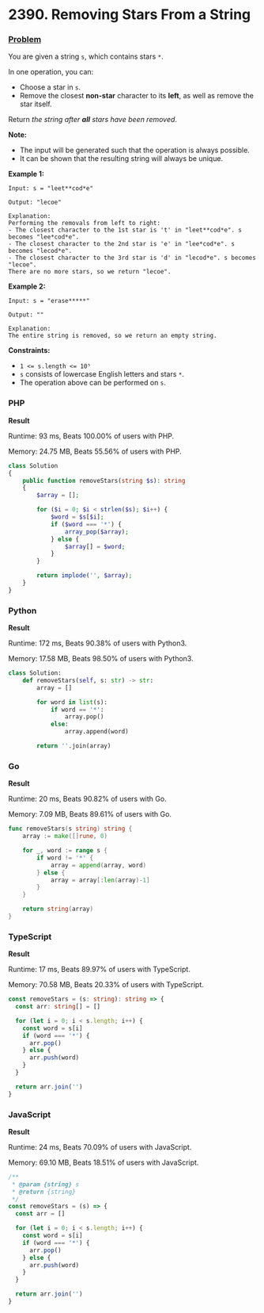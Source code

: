 # 2390. Removing Stars From a String

### [Problem](https://leetcode.com/problems/removing-stars-from-a-string/description/)

You are given a string `s`, which contains stars `*`.

In one operation, you can:

- Choose a star in `s`.
- Remove the closest **non-star** character to its **left**, as well as remove the star itself.

Return _the string after **all** stars have been removed_.

**Note:**

- The input will be generated such that the operation is always possible.
- It can be shown that the resulting string will always be unique.

**Example 1:**

```
Input: s = "leet**cod*e"

Output: "lecoe"

Explanation:
Performing the removals from left to right:
- The closest character to the 1st star is 't' in "leet**cod*e". s becomes "lee*cod*e".
- The closest character to the 2nd star is 'e' in "lee*cod*e". s becomes "lecod*e".
- The closest character to the 3rd star is 'd' in "lecod*e". s becomes "lecoe".
There are no more stars, so we return "lecoe".
```

**Example 2:**

```
Input: s = "erase*****"

Output: ""

Explanation:
The entire string is removed, so we return an empty string.
```

**Constraints:**

- `1 <= s.length <= 10⁵`
- `s` consists of lowercase English letters and stars `*`.
- The operation above can be performed on `s`.

### PHP

**Result**

Runtime: 93 ms, Beats 100.00% of users with PHP.

Memory: 24.75 MB, Beats 55.56% of users with PHP.

```php
class Solution
{
    public function removeStars(string $s): string
    {
        $array = [];

        for ($i = 0; $i < strlen($s); $i++) {
            $word = $s[$i];
            if ($word === '*') {
                array_pop($array);
            } else {
                $array[] = $word;
            }
        }

        return implode('', $array);
    }
}
```

### Python

**Result**

Runtime: 172 ms, Beats 90.38% of users with Python3.

Memory: 17.58 MB, Beats 98.50% of users with Python3.

```python
class Solution:
    def removeStars(self, s: str) -> str:
        array = []

        for word in list(s):
            if word == '*':
                array.pop()
            else:
                array.append(word)

        return ''.join(array)
```

### Go

**Result**

Runtime: 20 ms, Beats 90.82% of users with Go.

Memory: 7.09 MB, Beats 89.61% of users with Go.

```go
func removeStars(s string) string {
	array := make([]rune, 0)

	for _, word := range s {
		if word != '*' {
			array = append(array, word)
		} else {
			array = array[:len(array)-1]
		}
	}

	return string(array)
}
```

### TypeScript

**Result**

Runtime: 17 ms, Beats 89.97% of users with TypeScript.

Memory: 70.58 MB, Beats 20.33% of users with TypeScript.

```typescript
const removeStars = (s: string): string => {
  const arr: string[] = []

  for (let i = 0; i < s.length; i++) {
    const word = s[i]
    if (word === '*') {
      arr.pop()
    } else {
      arr.push(word)
    }
  }

  return arr.join('')
}
```

### JavaScript

**Result**

Runtime: 24 ms, Beats 70.09% of users with JavaScript.

Memory: 69.10 MB, Beats 18.51% of users with JavaScript.

```javascript
/**
 * @param {string} s
 * @return {string}
 */
const removeStars = (s) => {
  const arr = []

  for (let i = 0; i < s.length; i++) {
    const word = s[i]
    if (word === '*') {
      arr.pop()
    } else {
      arr.push(word)
    }
  }

  return arr.join('')
}
```

